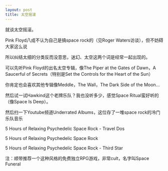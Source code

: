 ```yaml
---
layout: post
title: 太空摇滚
---
```


就谈太空摇滚。

Pink Floyd八成不认为自己是搞space rock的（见Roger Waters访谈），但不妨碍大家这么说

所以纠结太细的分类反而没意思，迷幻、太空这两个词是经常一起出现的。

可以先听Pink Floyd的出名太空专辑，像The Piper at the Gates of Dawn，A Saucerful of Secrets（特别是Set the Controls for the Heart of the Sun）

你肯定也会喜欢其他专辑像Meddle，The Wall，The Dark Side of the Moon...

然后试一试Hawkind这个老牌乐队？我也没听多少，感觉Space Ritual蛮好听的（像Space Is Deep）。

然后扫一下Youtube频道Underrated Albums，这位存了一堆space rock的冷门乐队音乐

5 Hours of Relaxing Psychedelic Space Rock - Travel Dos

5 Hours of Relaxing Psychedelic Space Rock

5 Hours of Relaxing Psychedelic Space Rock - Third Star



注：顺带推荐一个这种风格的免费独立RPG游戏，非常cult，名字叫Space Funeral
